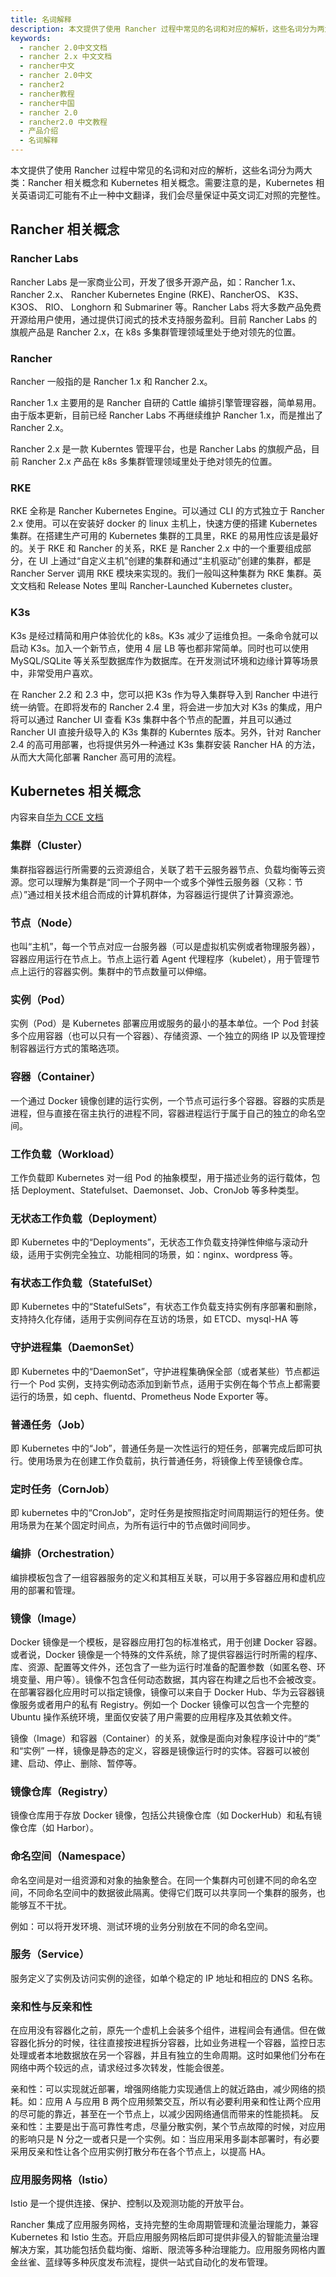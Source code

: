 ```yaml
---
title: 名词解释
description: 本文提供了使用 Rancher 过程中常见的名词和对应的解析，这些名词分为两大类：Rancher 相关概念和 Kubernetes 相关概念，如Rancher Labs、Rancher、RKE、K3s、集群（Cluster）、节点（Node）实例（Pod）、容器（Container）、工作负载（Workload）等。
keywords:
  - rancher 2.0中文文档
  - rancher 2.x 中文文档
  - rancher中文
  - rancher 2.0中文
  - rancher2
  - rancher教程
  - rancher中国
  - rancher 2.0
  - rancher2.0 中文教程
  - 产品介绍
  - 名词解释
---
```


本文提供了使用 Rancher 过程中常见的名词和对应的解析，这些名词分为两大类：Rancher 相关概念和 Kubernetes 相关概念。需要注意的是，Kubernetes 相关英语词汇可能有不止一种中文翻译，我们会尽量保证中英文词汇对照的完整性。

## Rancher 相关概念

### Rancher Labs

Rancher Labs 是一家商业公司，开发了很多开源产品，如：Rancher 1.x、 Rancher 2.x、 Rancher Kubernetes Engine (RKE)、RancherOS、 K3S、K3OS、 RIO、 Longhorn 和 Submariner 等。Rancher Labs 将大多数产品免费开源给用户使用，通过提供订阅式的技术支持服务盈利。目前 Rancher Labs 的旗舰产品是 Rancher 2.x，在 k8s 多集群管理领域里处于绝对领先的位置。

### Rancher

Rancher 一般指的是 Rancher 1.x 和 Rancher 2.x。

Rancher 1.x 主要用的是 Rancher 自研的 Cattle 编排引擎管理容器，简单易用。由于版本更新，目前已经 Rancher Labs 不再继续维护 Rancher 1.x，而是推出了 Rancher 2.x。

Rancher 2.x 是一款 Kuberntes 管理平台，也是 Rancher Labs 的旗舰产品，目前 Rancher 2.x 产品在 k8s 多集群管理领域里处于绝对领先的位置。

### RKE

RKE 全称是 Rancher Kubernetes Engine。可以通过 CLI 的方式独立于 Rancher 2.x 使用。可以在安装好 docker 的 linux 主机上，快速方便的搭建 Kubernetes 集群。在搭建生产可用的 Kubernetes 集群的工具里，RKE 的易用性应该是最好的。关于 RKE 和 Rancher 的关系，RKE 是 Rancher 2.x 中的一个重要组成部分，在 UI 上通过“自定义主机”创建的集群和通过“主机驱动”创建的集群，都是 Rancher Server 调用 RKE 模块来实现的。我们一般叫这种集群为 RKE 集群。英文文档和 Release Notes 里叫 Rancher-Launched Kubernetes cluster。

### K3s

K3s 是经过精简和用户体验优化的 k8s。K3s 减少了运维负担。一条命令就可以启动 K3s。加入一个新节点，使用 4 层 LB 等也都非常简单。同时也可以使用 MySQL/SQLite 等关系型数据库作为数据库。在开发测试环境和边缘计算等场景中，非常受用户喜欢。

在 Rancher 2.2 和 2.3 中，您可以把 K3s 作为导入集群导入到 Rancher 中进行统一纳管。在即将发布的 Rancher 2.4 里，将会进一步加大对 K3s 的集成，用户将可以通过 Rancher UI 查看 K3s 集群中各个节点的配置，并且可以通过 Rancher UI 直接升级导入的 K3s 集群的 Kuberntes 版本。另外，针对 Rancher 2.4 的高可用部署，也将提供另外一种通过 K3s 集群安装 Rancher HA 的方法，从而大大简化部署 Rancher 高可用的流程。

## Kubernetes 相关概念

内容来自[华为 CCE 文档](https://support.huaweicloud.com/productdesc-cce/cce_productdesc_0011.html)

### 集群（Cluster）

集群指容器运行所需要的云资源组合，关联了若干云服务器节点、负载均衡等云资源。您可以理解为集群是“同一个子网中一个或多个弹性云服务器（又称：节点）”通过相关技术组合而成的计算机群体，为容器运行提供了计算资源池。

### 节点（Node）

也叫“主机”，每一个节点对应一台服务器（可以是虚拟机实例或者物理服务器），容器应用运行在节点上。节点上运行着 Agent 代理程序（kubelet），用于管理节点上运行的容器实例。集群中的节点数量可以伸缩。

### 实例（Pod）

实例（Pod）是 Kubernetes 部署应用或服务的最小的基本单位。一个 Pod 封装多个应用容器（也可以只有一个容器）、存储资源、一个独立的网络 IP 以及管理控制容器运行方式的策略选项。

### 容器（Container）

一个通过 Docker 镜像创建的运行实例，一个节点可运行多个容器。容器的实质是进程，但与直接在宿主执行的进程不同，容器进程运行于属于自己的独立的命名空间。

### 工作负载（Workload）

工作负载即 Kubernetes 对一组 Pod 的抽象模型，用于描述业务的运行载体，包括 Deployment、Statefulset、Daemonset、Job、CronJob 等多种类型。

### 无状态工作负载（Deployment）

即 Kubernetes 中的“Deployments”，无状态工作负载支持弹性伸缩与滚动升级，适用于实例完全独立、功能相同的场景，如：nginx、wordpress 等。

### 有状态工作负载（StatefulSet）

即 Kubernetes 中的“StatefulSets”，有状态工作负载支持实例有序部署和删除，支持持久化存储，适用于实例间存在互访的场景，如 ETCD、mysql-HA 等

### 守护进程集（DaemonSet）

即 Kubernetes 中的“DaemonSet”，守护进程集确保全部（或者某些）节点都运行一个 Pod 实例，支持实例动态添加到新节点，适用于实例在每个节点上都需要运行的场景，如 ceph、fluentd、Prometheus Node Exporter 等。

### 普通任务（Job）

即 Kubernetes 中的“Job”，普通任务是一次性运行的短任务，部署完成后即可执行。使用场景为在创建工作负载前，执行普通任务，将镜像上传至镜像仓库。

### 定时任务（CornJob）

即 kubernetes 中的“CronJob”，定时任务是按照指定时间周期运行的短任务。使用场景为在某个固定时间点，为所有运行中的节点做时间同步。

### 编排（Orchestration）

编排模板包含了一组容器服务的定义和其相互关联，可以用于多容器应用和虚机应用的部署和管理。

### 镜像（Image）

Docker 镜像是一个模板，是容器应用打包的标准格式，用于创建 Docker 容器。或者说，Docker 镜像是一个特殊的文件系统，除了提供容器运行时所需的程序、库、资源、配置等文件外，还包含了一些为运行时准备的配置参数（如匿名卷、环境变量、用户等）。镜像不包含任何动态数据，其内容在构建之后也不会被改变。在部署容器化应用时可以指定镜像，镜像可以来自于 Docker Hub、华为云容器镜像服务或者用户的私有 Registry。例如一个 Docker 镜像可以包含一个完整的 Ubuntu 操作系统环境，里面仅安装了用户需要的应用程序及其依赖文件。

镜像（Image）和容器（Container）的关系，就像是面向对象程序设计中的“类” 和“实例” 一样，镜像是静态的定义，容器是镜像运行时的实体。容器可以被创建、启动、停止、删除、暂停等。

### 镜像仓库（Registry）

镜像仓库用于存放 Docker 镜像，包括公共镜像仓库（如 DockerHub）和私有镜像仓库（如 Harbor）。

### 命名空间（Namespace）

命名空间是对一组资源和对象的抽象整合。在同一个集群内可创建不同的命名空间，不同命名空间中的数据彼此隔离。使得它们既可以共享同一个集群的服务，也能够互不干扰。

例如：可以将开发环境、测试环境的业务分别放在不同的命名空间。

### 服务（Service）

服务定义了实例及访问实例的途径，如单个稳定的 IP 地址和相应的 DNS 名称。

### 亲和性与反亲和性

在应用没有容器化之前，原先一个虚机上会装多个组件，进程间会有通信。但在做容器化拆分的时候，往往直接按进程拆分容器，比如业务进程一个容器，监控日志处理或者本地数据放在另一个容器，并且有独立的生命周期。这时如果他们分布在网络中两个较远的点，请求经过多次转发，性能会很差。

亲和性：可以实现就近部署，增强网络能力实现通信上的就近路由，减少网络的损耗。如：应用 A 与应用 B 两个应用频繁交互，所以有必要利用亲和性让两个应用的尽可能的靠近，甚至在一个节点上，以减少因网络通信而带来的性能损耗。
反亲和性：主要是出于高可靠性考虑，尽量分散实例，某个节点故障的时候，对应用的影响只是 N 分之一或者只是一个实例。如：当应用采用多副本部署时，有必要采用反亲和性让各个应用实例打散分布在各个节点上，以提高 HA。

### 应用服务网格（Istio）

Istio 是一个提供连接、保护、控制以及观测功能的开放平台。

Rancher 集成了应用服务网格，支持完整的生命周期管理和流量治理能力，兼容 Kubernetes 和 Istio 生态。开启应用服务网格后即可提供非侵入的智能流量治理解决方案，其功能包括负载均衡、熔断、限流等多种治理能力。应用服务网格内置金丝雀、蓝绿等多种灰度发布流程，提供一站式自动化的发布管理。
